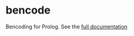 bencode
=======

Bencoding for Prolog.  See the [full documentation](http://packs.ndrix.com/bencode/index.html)

